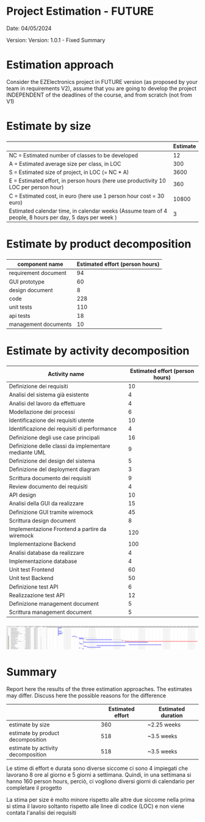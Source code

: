 # Project Estimation - FUTURE
Date: 04/05/2024

Version: Version: 1.0.1 - Fixed Summary


# Estimation approach
Consider the EZElectronics  project in FUTURE version (as proposed by your team in requirements V2), assume that you are going to develop the project INDEPENDENT of the deadlines of the course, and from scratch (not from V1)
# Estimate by size
### 
|                                                                                                         | Estimate |
| ------------------------------------------------------------------------------------------------------- | -------- |
| NC =  Estimated number of classes to be developed                                                       | 12       |
| A = Estimated average size per class, in LOC                                                            | 300      |
| S = Estimated size of project, in LOC (= NC * A)                                                        | 3600     |
| E = Estimated effort, in person hours (here use productivity 10 LOC per person hour)                    | 360      |
| C = Estimated cost, in euro (here use 1 person hour cost = 30 euro)                                     | 10800    |
| Estimated calendar time, in calendar weeks (Assume team of 4 people, 8 hours per day, 5 days per week ) | 3        |
# Estimate by product decomposition
### 
| component name       | Estimated effort (person hours) |
| -------------------- | ------------------------------- |
| requirement document | 94                              |
| GUI prototype        | 60                              |
| design document      | 8                               |
| code                 | 228                             |
| unit tests           | 110                             |
| api tests            | 18                              |
| management documents | 10                              |



# Estimate by activity decomposition
### 

| Activity name                                         | Estimated effort (person hours) |
| ----------------------------------------------------- | ------------------------------- |
| Definizione dei requisiti                             | 10                              |
| Analisi del sistema già esistente                     | 4                               |
| Analisi del lavoro da effettuare                      | 4                               |
| Modellazione dei processi                             | 6                               |
| Identificazione dei requisiti utente                  | 10                              |
| Identificazione dei requisiti di performance          | 4                               |
| Definizione degli use case principali                 | 16                              |
| Definizione delle classi da implementare mediante UML | 9                               |
| Definizione del design del sistema                    | 5                               |
| Definizione del deployment diagram                    | 3                               |
| Scrittura documento dei requisiti                     | 9                               |
| Review documento dei requisiti                        | 4                               |
| API design                                            | 10                              |
| Analisi della GUI da realizzare                       | 15                              |
| Definizione GUI tramite wiremock                      | 45                              |
| Scrittura design document                             | 8                               |
| Implementazione Frontend a partire da wiremock        | 120                             |
| Implementazione Backend                               | 100                             |
| Analisi database da realizzare                        | 4                               |
| Implementazione database                              | 4                               |
| Unit test Frontend                                    | 60                              |
| Unit test Backend                                     | 50                              |
| Definizione test API                                  | 6                               |
| Realizzazione test API                                | 12                              |
| Definizione management document                       | 5                               |
| Scrittura management document                         | 5                               |

###
![Gantt Chart](./assets/gantt-v2.png)

# Summary

Report here the results of the three estimation approaches. The estimates may differ. Discuss here the possible reasons for the difference

|                                    | Estimated effort | Estimated duration |
| ---------------------------------- | ---------------- | ------------------ |
| estimate by size                   |       360        |    ~2.25 weeks     |
| estimate by product decomposition  |       518        |     ~3.5 weeks     |
| estimate by activity decomposition |       518        |     ~3.5 weeks     |
  
Le stime di effort e durata sono diverse siccome ci sono 4 impiegati che lavorano 8 ore al giorno e 5 giorni a settimana. Quindi, in una settimana si hanno 160 person hours, perciò, ci vogliono diversi giorni di calendario per completare il progetto
  
La stima per size è molto minore rispetto alle altre due siccome nella prima si stima il lavoro soltanto rispetto alle linee di codice (LOC) e non viene contata l'analisi dei requisiti




